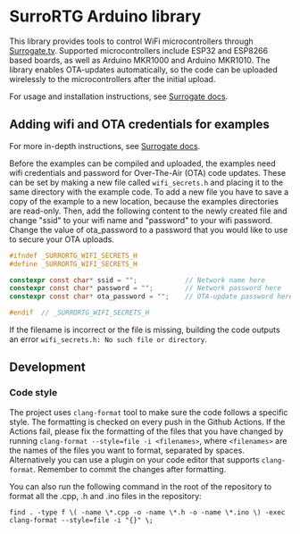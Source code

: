 # SurroRTG Arduino library

This library provides tools to control WiFi microcontrollers through [Surrogate.tv](https://www.surrogate.tv/).
Supported microcontrollers include ESP32 and ESP8266 based boards, as well
as Arduino MKR1000 and Arduino MKR1010. The library enables OTA-updates
automatically, so the code can be uploaded wirelessly to the microcontrollers
after the initial upload.

For usage and installation instructions, see [Surrogate docs](https://docs.surrogate.tv/tcp_bot_games.html).

## Adding wifi and OTA credentials for examples

For more in-depth instructions, see [Surrogate docs](https://docs.surrogate.tv/tcp_bot_games.html).

Before the examples can be compiled and uploaded, the examples need wifi credentials
and password for Over-The-Air (OTA) code updates. These can be set by making a
new file called `wifi_secrets.h` and placing it to the same directory with the
example code. To add a new file you have to save a copy of the example to a new
location, because the examples directories are read-only.
Then, add the following content to the newly created file and change "ssid" to your
wifi name and "password" to your wifi password. Change the value of ota_password to
a password that you would like to use to secure your OTA uploads.

```c
#ifndef _SURRORTG_WIFI_SECRETS_H
#define _SURRORTG_WIFI_SECRETS_H

constexpr const char* ssid = "";            // Network name here
constexpr const char* password = "";        // Network password here
constexpr const char* ota_password = "";    // OTA-update password here

#endif  // _SURRORTG_WIFI_SECRETS_H
```

If the filename is incorrect or the file is missing, building the code
outputs an error `wifi_secrets.h: No such file or directory`.

## Development

### Code style

The project uses `clang-format` tool to make sure the code follows a specific
style. The formatting is checked on every push in the Github Actions. If the
Actions fail, please fix the formatting of the files that you have changed by
running `clang-format --style=file -i <filenames>`, where `<filenames>` are the
names of the files you want to format, separated by spaces. Alternatively you
can use a plugin on your code editor that supports `clang-format`. Remember to
commit the changes after formatting.

You can also run the following command in the root of the repository to format
all the .cpp, .h and .ino files in the repository:

```shell
find . -type f \( -name \*.cpp -o -name \*.h -o -name \*.ino \) -exec clang-format --style=file -i "{}" \;
```

